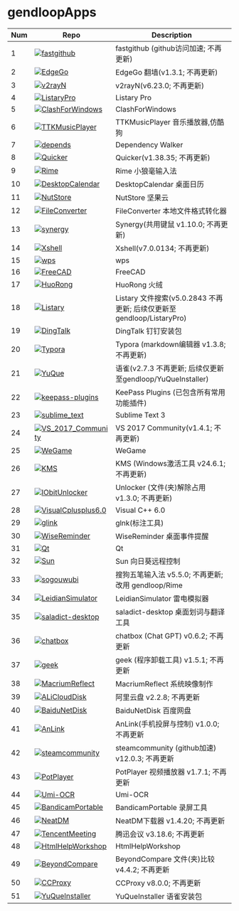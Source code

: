 # gendloopApps

| **Num** | **Repo** | **Description** |
| ---- | ---- | ---- |
| 1 | [![fastgithub](https://img.shields.io/static/v1?label=App&message=fastgithub&color=blue)](https://github.com/gendloop/fastgithub)| fastgithub (github访问加速; 不再更新) |
| 2 | [![EdgeGo](https://img.shields.io/static/v1?label=App&message=EdgeGo&color=blue)](https://github.com/gendloop/EdgeGo)| EdgeGo 翻墙(v1.3.1; 不再更新) |
| 3 | [![v2rayN](https://img.shields.io/static/v1?label=App&message=v2rayN&color=blue)](https://github.com/gendloop/v2rayN)| v2rayN(v6.23.0; 不再更新) |
| 4 | [![ListaryPro](https://img.shields.io/static/v1?label=App&message=ListaryPro&color=blue)](https://github.com/gendloop/ListaryPro)| Listary Pro |
| 5 | [![ClashForWindows](https://img.shields.io/static/v1?label=App&message=ClashForWindows&color=blue)](https://github.com/gendloop/ClashForWindows)| ClashForWindows |
| 6 | [![TTKMusicPlayer](https://img.shields.io/static/v1?label=App&message=TTKMusicPlayer&color=blue)](https://github.com/gendloop/TTKMusicPlayer)| TTKMusicPlayer 音乐播放器,仿酷狗 |
| 7 | [![depends](https://img.shields.io/static/v1?label=App&message=depends&color=blue)](https://github.com/gendloop/depends)| Dependency Walker |
| 8 | [![Quicker](https://img.shields.io/static/v1?label=App&message=Quicker&color=blue)](https://github.com/gendloop/Quicker)| Quicker(v1.38.35; 不再更新) |
| 9 | [![Rime](https://img.shields.io/static/v1?label=App&message=Rime&color=blue)](https://github.com/gendloop/Rime)| Rime 小狼毫输入法 |
| 10 | [![DesktopCalendar](https://img.shields.io/static/v1?label=App&message=DesktopCalendar&color=blue)](https://github.com/gendloop/DesktopCalendar)| DesktopCalendar 桌面日历 |
| 11 | [![NutStore](https://img.shields.io/static/v1?label=App&message=NutStore&color=blue)](https://github.com/gendloop/NutStore)| NutStore 坚果云 |
| 12 | [![FileConverter](https://img.shields.io/static/v1?label=App&message=FileConverter&color=blue)](https://github.com/gendloop/FileConverter)| FileConverter 本地文件格式转化器 |
| 13 | [![synergy](https://img.shields.io/static/v1?label=App&message=synergy&color=blue)](https://github.com/gendloop/synergy)| Synergy(共用键鼠 v1.10.0; 不再更新) |
| 14 | [![Xshell](https://img.shields.io/static/v1?label=App&message=Xshell&color=blue)](https://github.com/gendloop/Xshell)| Xshell(v7.0.0134; 不再更新) |
| 15 | [![wps](https://img.shields.io/static/v1?label=App&message=wps&color=blue)](https://github.com/gendloop/wps)| wps |
| 16 | [![FreeCAD](https://img.shields.io/static/v1?label=App&message=FreeCAD&color=blue)](https://github.com/gendloop/FreeCAD)| FreeCAD |
| 17 | [![HuoRong](https://img.shields.io/static/v1?label=App&message=HuoRong&color=blue)](https://github.com/gendloop/HuoRong)| HuoRong 火绒 |
| 18 | [![Listary](https://img.shields.io/static/v1?label=App&message=Listary&color=blue)](https://github.com/gendloop/Listary)| Listary 文件搜索(v5.0.2843 不再更新; 后续仅更新至gendloop/ListaryPro) |
| 19 | [![DingTalk](https://img.shields.io/static/v1?label=App&message=DingTalk&color=blue)](https://github.com/gendloop/DingTalk)| DingTalk 钉钉安装包 |
| 20 | [![Typora](https://img.shields.io/static/v1?label=App&message=Typora&color=blue)](https://github.com/gendloop/Typora)| Typora (markdown编辑器 v1.3.8; 不再更新) |
| 21 | [![YuQue](https://img.shields.io/static/v1?label=App&message=YuQue&color=blue)](https://github.com/gendloop/YuQue)| 语雀(v2.7.3 不再更新; 后续仅更新至gendloop/YuQueInstaller) |
| 22 | [![keepass-plugins](https://img.shields.io/static/v1?label=App&message=keepass-plugins&color=blue)](https://github.com/gendloop/keepass-plugins)| KeePass Plugins (已包含所有常用功能插件) |
| 23 | [![sublime_text](https://img.shields.io/static/v1?label=App&message=sublime_text&color=blue)](https://github.com/gendloop/sublime_text)| Sublime Text 3 |
| 24 | [![VS_2017_Community](https://img.shields.io/static/v1?label=App&message=VS_2017_Community&color=blue)](https://github.com/gendloop/VS_2017_Community)| VS 2017 Community(v1.4.1; 不再更新) |
| 25 | [![WeGame](https://img.shields.io/static/v1?label=App&message=WeGame&color=blue)](https://github.com/gendloop/WeGame)| WeGame |
| 26 | [![KMS](https://img.shields.io/static/v1?label=App&message=KMS&color=blue)](https://github.com/gendloop/KMS)| KMS (Windows激活工具 v24.6.1; 不再更新) |
| 27 | [![IObitUnlocker](https://img.shields.io/static/v1?label=App&message=IObitUnlocker&color=blue)](https://github.com/gendloop/IObitUnlocker)| Unlocker (文件(夹)解除占用 v1.3.0; 不再更新) |
| 28 | [![VisualCplusplus6.0](https://img.shields.io/static/v1?label=App&message=VisualCplusplus6.0&color=blue)](https://github.com/gendloop/VisualCplusplus6.0)| Visual C++ 6.0 |
| 29 | [![glink](https://img.shields.io/static/v1?label=App&message=glink&color=blue)](https://github.com/gendloop/glink)| glnk(标注工具) |
| 30 | [![WiseReminder](https://img.shields.io/static/v1?label=App&message=WiseReminder&color=blue)](https://github.com/gendloop/WiseReminder)| WiseReminder 桌面事件提醒 |
| 31 | [![Qt](https://img.shields.io/static/v1?label=App&message=Qt&color=blue)](https://github.com/gendloop/Qt)| Qt |
| 32 | [![Sun](https://img.shields.io/static/v1?label=App&message=Sun&color=blue)](https://github.com/gendloop/Sun)| Sun 向日葵远程控制 |
| 33 | [![sogouwubi](https://img.shields.io/static/v1?label=App&message=sogouwubi&color=blue)](https://github.com/gendloop/sogouwubi)| 搜狗五笔输入法 v5.5.0; 不再更新; 改用 gendloop/Rime |
| 34 | [![LeidianSimulator](https://img.shields.io/static/v1?label=App&message=LeidianSimulator&color=blue)](https://github.com/gendloop/LeidianSimulator)| LeidianSimulator 雷电模拟器 |
| 35 | [![saladict-desktop](https://img.shields.io/static/v1?label=App&message=saladict-desktop&color=blue)](https://github.com/gendloop/saladict-desktop)| saladict-desktop 桌面划词与翻译工具 |
| 36 | [![chatbox](https://img.shields.io/static/v1?label=App&message=chatbox&color=blue)](https://github.com/gendloop/chatbox)| chatbox (Chat GPT) v0.6.2; 不再更新 |
| 37 | [![geek](https://img.shields.io/static/v1?label=App&message=geek&color=blue)](https://github.com/gendloop/geek)| geek (程序卸载工具) v1.5.1; 不再更新 |
| 38 | [![MacriumReflect](https://img.shields.io/static/v1?label=App&message=MacriumReflect&color=blue)](https://github.com/gendloop/MacriumReflect)| MacriumReflect 系统映像制作 |
| 39 | [![ALiCloudDisk](https://img.shields.io/static/v1?label=App&message=ALiCloudDisk&color=blue)](https://github.com/gendloop/ALiCloudDisk)| 阿里云盘 v2.2.8; 不再更新 |
| 40 | [![BaiduNetDisk](https://img.shields.io/static/v1?label=App&message=BaiduNetDisk&color=blue)](https://github.com/gendloop/BaiduNetDisk)| BaiduNetDisk 百度网盘 |
| 41 | [![AnLink](https://img.shields.io/static/v1?label=App&message=AnLink&color=blue)](https://github.com/gendloop/AnLink)| AnLink(手机投屏与控制) v1.0.0; 不再更新 |
| 42 | [![steamcommunity](https://img.shields.io/static/v1?label=App&message=steamcommunity&color=blue)](https://github.com/gendloop/steamcommunity)| steamcommunity (github加速) v12.0.3; 不再更新 |
| 43 | [![PotPlayer](https://img.shields.io/static/v1?label=App&message=PotPlayer&color=blue)](https://github.com/gendloop/PotPlayer)| PotPlayer 视频播放器 v1.7.1; 不再更新 |
| 44 | [![Umi-OCR](https://img.shields.io/static/v1?label=App&message=Umi-OCR&color=blue)](https://github.com/gendloop/Umi-OCR)| Umi-OCR |
| 45 | [![BandicamPortable](https://img.shields.io/static/v1?label=App&message=BandicamPortable&color=blue)](https://github.com/gendloop/BandicamPortable)| BandicamPortable 录屏工具 |
| 46 | [![NeatDM](https://img.shields.io/static/v1?label=App&message=NeatDM&color=blue)](https://github.com/gendloop/NeatDM)| NeatDM下载器 v1.4.20; 不再更新 |
| 47 | [![TencentMeeting](https://img.shields.io/static/v1?label=App&message=TencentMeeting&color=blue)](https://github.com/gendloop/TencentMeeting)| 腾迅会议 v3.18.6; 不再更新 |
| 48 | [![HtmlHelpWorkshop](https://img.shields.io/static/v1?label=App&message=HtmlHelpWorkshop&color=blue)](https://github.com/gendloop/HtmlHelpWorkshop)| HtmlHelpWorkshop |
| 49 | [![BeyondCompare](https://img.shields.io/static/v1?label=App&message=BeyondCompare&color=blue)](https://github.com/gendloop/BeyondCompare)| BeyondCompare 文件(夹)比较 v4.4.2; 不再更新 |
| 50 | [![CCProxy](https://img.shields.io/static/v1?label=App&message=CCProxy&color=blue)](https://github.com/gendloop/CCProxy)| CCProxy v8.0.0; 不再更新 |
| 51 | [![YuQueInstaller](https://img.shields.io/static/v1?label=App&message=YuQueInstaller&color=blue)](https://github.com/gendloop/YuQueInstaller)| YuQueInstaller 语雀安装包 |
